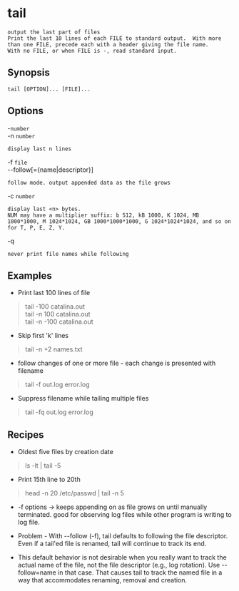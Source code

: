 # tail

    output the last part of files
    Print the last 10 lines of each FILE to standard output.  With more than one FILE, precede each with a header giving the file name.
    With no FILE, or when FILE is -, read standard input.

## Synopsis

`tail [OPTION]... [FILE]...`

## Options

-`number`  
-n `number`  

    display last n lines

-f `file`  
--follow[={name|descriptor}]

    follow mode. output appended data as the file grows 

-c `number`  

    display last <n> bytes.  
    NUM may have a multiplier suffix: b 512, kB 1000, K 1024, MB 1000*1000, M 1024*1024, GB 1000*1000*1000, G 1024*1024*1024, and so on for T, P, E, Z, Y.

-q  

    never print file names while following

## Examples

* Print last 100 lines of file

> tail -100 catalina.out  
> tail -n 100 catalina.out  
> tail -n -100 catalina.out

* Skip first 'k' lines

> tail -n +2 names.txt

* follow changes of one or more file - each change is presented with filename

> tail -f out.log error.log

* Suppress filename while tailing multiple files

> tail -fq out.log error.log

## Recipes

* Oldest five files by creation date

> ls -lt | tail -5

* Print 15th line to 20th

> head -n 20 /etc/passwd | tail -n 5

* -f options -> keeps appending on as file grows on until manually terminated. good for observing log files while other program is writing to log file.

* Problem - With --follow (-f), tail defaults to following the file descriptor. Even if a tail'ed file is renamed, tail will continue to track its end.

* This default behavior is not desirable when you really want to track the actual name of the file, not the file descriptor (e.g., log rotation). Use --follow=name in that case. That causes tail to track the named file in a way that accommodates renaming, removal and creation.
